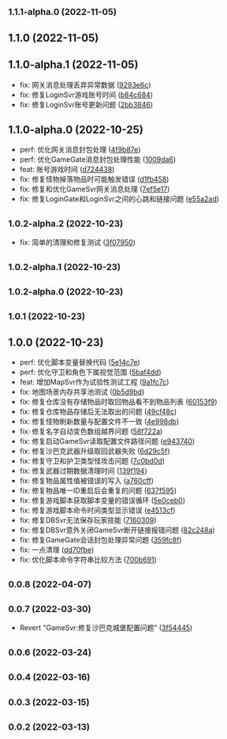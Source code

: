 ## <small>1.1.1-alpha.0 (2022-11-05)</small>




## 1.1.0 (2022-11-05)




## 1.1.0-alpha.1 (2022-11-05)

* fix: 网关消息处理丢弃异常数据 ([9293e6c](http://10.10.0.202/mir2/OpenMir2/commits/9293e6c))
* fix: 修复LoginSvr游戏账号时间 ([b84c684](http://10.10.0.202/mir2/OpenMir2/commits/b84c684))
* fix: 修复LoginSvr账号更新问题 ([2bb3846](http://10.10.0.202/mir2/OpenMir2/commits/2bb3846))



## 1.1.0-alpha.0 (2022-10-25)

* perf: 优化网关消息封包处理 ([4f9b87e](http://10.10.0.202/mir2/OpenMir2/commits/4f9b87e))
* perf: 优化GameGate消息封包处理性能 ([1009da6](http://10.10.0.202/mir2/OpenMir2/commits/1009da6))
* feat: 账号游戏时间 ([d724438](http://10.10.0.202/mir2/OpenMir2/commits/d724438))
* fix: 修复怪物掉落物品时可能触发错误 ([d1fb458](http://10.10.0.202/mir2/OpenMir2/commits/d1fb458))
* fix: 修复和优化GameSvr网关消息处理 ([7ef5e17](http://10.10.0.202/mir2/OpenMir2/commits/7ef5e17))
* fix: 修复LoginGate和LoginSvr之间的心跳和链接问题 ([e55a2ad](http://10.10.0.202/mir2/OpenMir2/commits/e55a2ad))



## <small>1.0.2-alpha.2 (2022-10-23)</small>

* fix: 简单的清理和修复测试 ([3f07950](http://10.10.0.202/mir2/OpenMir2/commits/3f07950))



## <small>1.0.2-alpha.1 (2022-10-23)</small>




## <small>1.0.2-alpha.0 (2022-10-23)</small>




## <small>1.0.1 (2022-10-23)</small>




## 1.0.0 (2022-10-23)

* perf: 优化脚本变量替换代码 ([5e14c7e](http://10.10.0.202/mir2/OpenMir2/commits/5e14c7e))
* perf: 优化守卫和角色下属视觉范围 ([5baf4dd](http://10.10.0.202/mir2/OpenMir2/commits/5baf4dd))
* feat: 增加MapSvr作为试验性测试工程 ([9a1fc7c](http://10.10.0.202/mir2/OpenMir2/commits/9a1fc7c))
* fix: 地图场景内存共享池测试 ([0b5d9bd](http://10.10.0.202/mir2/OpenMir2/commits/0b5d9bd))
* fix: 修复仓库没有存储物品时取回物品看不到物品列表 ([60153f9](http://10.10.0.202/mir2/OpenMir2/commits/60153f9))
* fix: 修复仓库物品存储后无法取出的问题 ([49cf48c](http://10.10.0.202/mir2/OpenMir2/commits/49cf48c))
* fix: 修复怪物刷新数量与配置文件不一致 ([4e998db](http://10.10.0.202/mir2/OpenMir2/commits/4e998db))
* fix: 修复名字自动变色数组越界问题 ([58f722a](http://10.10.0.202/mir2/OpenMir2/commits/58f722a))
* fix: 修复启动GameSvr读取配置文件路径问题 ([e943740](http://10.10.0.202/mir2/OpenMir2/commits/e943740))
* fix: 修复沙巴克武器升级取回武器失败 ([6d29c5f](http://10.10.0.202/mir2/OpenMir2/commits/6d29c5f))
* fix: 修复守卫和护卫类型怪攻击问题 ([7c0bd0d](http://10.10.0.202/mir2/OpenMir2/commits/7c0bd0d))
* fix: 修复武器过期数据清理时间 ([139f194](http://10.10.0.202/mir2/OpenMir2/commits/139f194))
* fix: 修复物品属性值被错误的写入 ([a760cff](http://10.10.0.202/mir2/OpenMir2/commits/a760cff))
* fix: 修复物品唯一ID重启后会重复的问题 ([637f595](http://10.10.0.202/mir2/OpenMir2/commits/637f595))
* fix: 修复游戏脚本获取脚本变量的错误循环 ([5e0ceb0](http://10.10.0.202/mir2/OpenMir2/commits/5e0ceb0))
* fix: 修复游戏脚本命令时间类型显示错误 ([e4513cf](http://10.10.0.202/mir2/OpenMir2/commits/e4513cf))
* fix: 修复DBSvr无法保存玩家技能 ([7160309](http://10.10.0.202/mir2/OpenMir2/commits/7160309))
* fix: 修复DBSvr意外关闭GameSvr断开链接报错问题 ([82c248a](http://10.10.0.202/mir2/OpenMir2/commits/82c248a))
* fix: 修复GameGate会话封包处理异常问题 ([359fc8f](http://10.10.0.202/mir2/OpenMir2/commits/359fc8f))
* fix: 一点清理 ([dd70fbe](http://10.10.0.202/mir2/OpenMir2/commits/dd70fbe))
* fix: 优化脚本命令字符串比较方法 ([700b691](http://10.10.0.202/mir2/OpenMir2/commits/700b691))



## <small>0.0.8 (2022-04-07)</small>




## <small>0.0.7 (2022-03-30)</small>

* Revert "GameSvr:修复沙巴克城堡配置问题" ([3f54445](http://10.10.0.202/mir2/OpenMir2/commits/3f54445))



## <small>0.0.6 (2022-03-24)</small>




## <small>0.0.4 (2022-03-16)</small>




## <small>0.0.3 (2022-03-15)</small>




## <small>0.0.2 (2022-03-13)</small>




